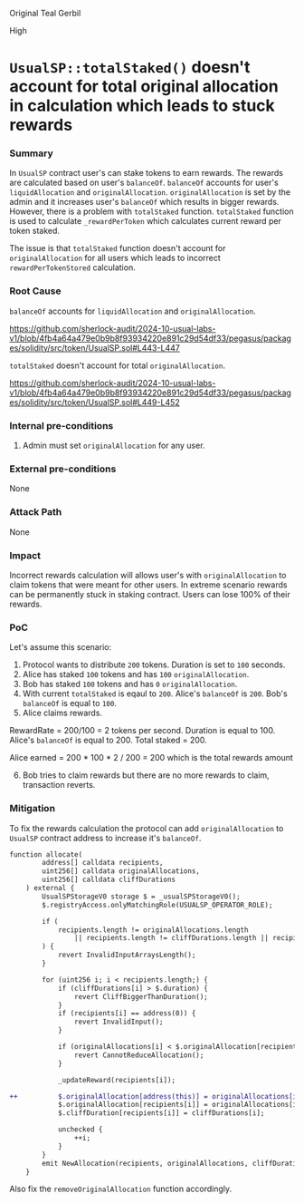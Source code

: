 Original Teal Gerbil

High

# `UsualSP::totalStaked()` doesn't account for total original allocation in calculation which leads to stuck rewards

### Summary

In `UsualSP` contract user's can stake tokens to earn rewards. The rewards are calculated based on user's `balanceOf`. `balanceOf` accounts for user's `liquidAllocation` and `originalAllocation`. `originalAllocation` is set by the admin and it increases user's `balanceOf` which results in bigger rewards. However, there is a problem with `totalStaked` function. `totalStaked` function is used to calculate `_rewardPerToken` which calculates current reward per token staked.

The issue is that `totalStaked` function doesn't account for `originalAllocation` for all users which leads to incorrect `rewardPerTokenStored` calculation.

### Root Cause

`balanceOf` accounts for `liquidAllocation` and `originalAllocation`.

https://github.com/sherlock-audit/2024-10-usual-labs-v1/blob/4fb4a64a479e0b9b8f93934220e891c29d54df33/pegasus/packages/solidity/src/token/UsualSP.sol#L443-L447

`totalStaked` doesn't account for total `originalAllocation`.

https://github.com/sherlock-audit/2024-10-usual-labs-v1/blob/4fb4a64a479e0b9b8f93934220e891c29d54df33/pegasus/packages/solidity/src/token/UsualSP.sol#L449-L452

### Internal pre-conditions

1. Admin must set `originalAllocation` for any user.

### External pre-conditions

None

### Attack Path

None

### Impact

Incorrect rewards calculation will allows user's with `originalAllocation` to claim tokens that were meant for other users. In extreme scenario rewards can be permanently stuck in staking contract. Users can lose 100% of their rewards.

### PoC

Let's assume this scenario:

1. Protocol wants to distribute `200` tokens. Duration is set to `100` seconds.
2. Alice has staked `100` tokens and has `100` `originalAllocation`.
3. Bob has staked `100` tokens and has `0` `originalAllocation`.
4. With current `totalStaked` is eqaul to `200`. Alice's `balanceOf` is `200`. Bob's `balanceOf` is equal to `100`.
5. Alice claims rewards.

RewardRate = 200/100 = 2 tokens per second.
Duration is equal to 100.
Alice's `balanceOf` is equal to 200.
Total staked = 200.

Alice earned = 200 * 100 * 2 / 200 = 200 which is the total rewards amount

6. Bob tries to claim rewards but there are no more rewards to claim, transaction reverts.

### Mitigation

To fix the rewards calculation the protocol can add `originalAllocation` to `UsualSP` contract address to increase it's `balanceOf`.

```diff
function allocate(
        address[] calldata recipients,
        uint256[] calldata originalAllocations,
        uint256[] calldata cliffDurations
    ) external {
        UsualSPStorageV0 storage $ = _usualSPStorageV0();
        $.registryAccess.onlyMatchingRole(USUALSP_OPERATOR_ROLE);

        if (
            recipients.length != originalAllocations.length
                || recipients.length != cliffDurations.length || recipients.length == 0
        ) {
            revert InvalidInputArraysLength();
        }

        for (uint256 i; i < recipients.length;) {
            if (cliffDurations[i] > $.duration) {
                revert CliffBiggerThanDuration();
            }
            if (recipients[i] == address(0)) {
                revert InvalidInput();
            }

            if (originalAllocations[i] < $.originalAllocation[recipients[i]]) {
                revert CannotReduceAllocation();
            }

            _updateReward(recipients[i]);

++          $.originalAllocation[address(this)] = originalAllocations[i];
            $.originalAllocation[recipients[i]] = originalAllocations[i];
            $.cliffDuration[recipients[i]] = cliffDurations[i];

            unchecked {
                ++i;
            }
        }
        emit NewAllocation(recipients, originalAllocations, cliffDurations);
    }
```

Also fix the `removeOriginalAllocation` function accordingly.